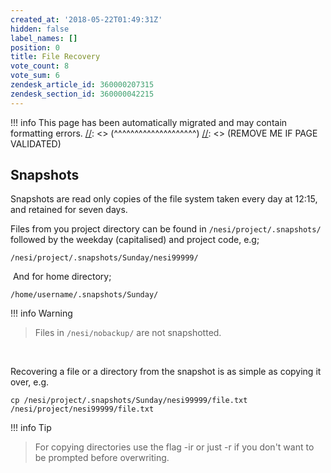 ```yaml
---
created_at: '2018-05-22T01:49:31Z'
hidden: false
label_names: []
position: 0
title: File Recovery
vote_count: 8
vote_sum: 6
zendesk_article_id: 360000207315
zendesk_section_id: 360000042215
---
```




[//]: <> (REMOVE ME IF PAGE VALIDATED)
[//]: <> (vvvvvvvvvvvvvvvvvvvv)
!!! info
    This page has been automatically migrated and may contain formatting errors.
[//]: <> (^^^^^^^^^^^^^^^^^^^^)
[//]: <> (REMOVE ME IF PAGE VALIDATED)

## Snapshots

Snapshots are read only copies of the file system taken every day at
12:15, and retained for seven days.  
  
Files from you project directory can be found
in `/nesi/project/.snapshots/` followed by the weekday (capitalised) and
project code, e.g;

``` sl
/nesi/project/.snapshots/Sunday/nesi99999/
```

 And for home directory;

``` sl
/home/username/.snapshots/Sunday/
```
!!! info Warning
>
> Files in `/nesi/nobackup/` are not snapshotted.

 

Recovering a file or a directory from the snapshot is as simple as
copying it over, e.g.

``` sl
cp /nesi/project/.snapshots/Sunday/nesi99999/file.txt /nesi/project/nesi99999/file.txt
```
!!! info Tip
>
> For copying directories use the flag -ir or just -r if you don't want
> to be prompted before overwriting.
